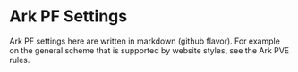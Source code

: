 # **Ark PF Settings**

Ark PF settings here are written in markdown (github flavor). For example on the general scheme that is supported by website styles, see the Ark PVE rules.
